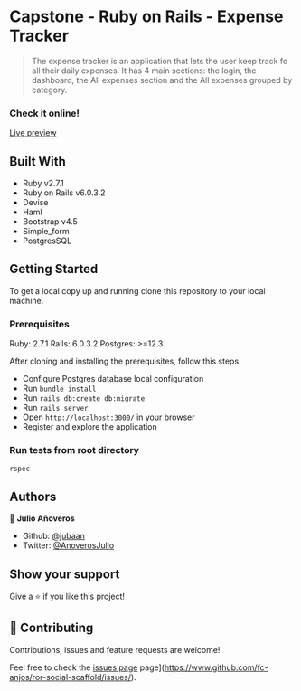 
# Capstone - Ruby on Rails - Expense Tracker

> The expense tracker is an application that lets the user keep track fo all
> their daily expenses. It has 4 main sections: the login, the dashboard,
> the All expenses section and the All expenses grouped by category.

### Check it online!
[Live preview](https://enigmatic-refuge-65429.herokuapp.com/)

## Built With
- Ruby v2.7.1
- Ruby on Rails v6.0.3.2
- Devise
- Haml
- Bootstrap v4.5
- Simple_form
- PostgresSQL

## Getting Started

To get a local copy up and running clone this repository to your local
machine.

### Prerequisites

Ruby: 2.7.1
Rails: 6.0.3.2
Postgres: >=12.3

After cloning and installing the prerequisites, follow this steps.

- Configure Postgres database local configuration
- Run ``bundle install``
- Run ``rails db:create db:migrate``
- Run ``rails server``
- Open `http://localhost:3000/` in your browser
- Register and explore the application

### Run tests from root directory

``rspec``

## Authors

👤 **Julio Añoveros**

- Github: [@jubaan](https://github.com/jubaan)
- Twitter: [@AnoverosJulio](https://twitter.com/AnoverosJulio)

## Show your support

Give a ⭐️ if you like this project!

## 🤝 Contributing

Contributions, issues and feature requests are welcome!

Feel free to check the [issues page](https://github.com/jubaan/capstone/issues)
page](https://www.github.com/fc-anjos/ror-social-scaffold/issues/).
